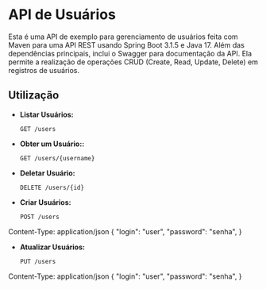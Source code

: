 # API de Usuários

Esta é uma API de exemplo para gerenciamento de usuários feita com Maven para uma API REST usando Spring Boot 3.1.5 e Java 17. 
Além das dependências principais, inclui o Swagger para documentação da API. 
Ela permite a realização de operações CRUD (Create, Read, Update, Delete) em registros de usuários. 

## Utilização

- **Listar Usuários:**

  ```http
  GET /users

- **Obter um Usuário::**

  ```http
  GET /users/{username}

- **Deletar Usuário:**

  ```http
  DELETE /users/{id}

- **Criar Usuários:**

  ```http
  POST /users
Content-Type: application/json
{
    "login": "user",
    "password": "senha",
}
- **Atualizar Usuários:**

  ```http
  PUT /users
Content-Type: application/json
{
    "login": "user",
    "password": "senha",
}

